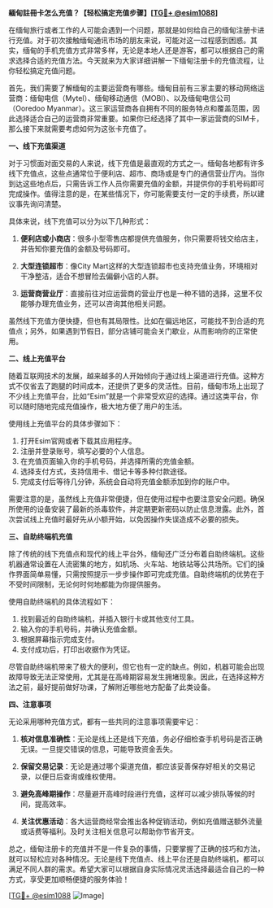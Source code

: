 **緬甸註冊卡怎么充值？【轻松搞定充值步骤】[[TG💪+ @esim1088](https://t.me/s/esim1088)]**

在缅甸旅行或者工作的人可能会遇到一个问题，那就是如何给自己的缅甸注册卡进行充值。对于初次接触缅甸通讯市场的朋友来说，可能对这一过程感到困惑。其实，缅甸的手机充值方式非常多样，无论是本地人还是游客，都可以根据自己的需求选择合适的充值方法。今天就来为大家详细讲解一下缅甸注册卡的充值流程，让你轻松搞定充值问题。

首先，我们需要了解缅甸的主要运营商有哪些。缅甸目前有三家主要的移动网络运营商：缅甸电信（Mytel）、缅甸移动通信（MOBI）、以及缅甸电信公司（Ooredoo Myanmar）。这三家运营商各自拥有不同的服务特点和覆盖范围，因此选择适合自己的运营商非常重要。如果你已经选择了其中一家运营商的SIM卡，那么接下来就需要考虑如何为这张卡充值了。

**一、线下充值渠道**

对于习惯面对面交易的人来说，线下充值是最直观的方式之一。缅甸各地都有许多线下充值点，这些点通常位于便利店、超市、商场或是专门的通信营业厅内。当你到达这些地点后，只需告诉工作人员你需要充值的金额，并提供你的手机号码即可完成操作。值得注意的是，在某些情况下，你可能需要支付一定的手续费，所以建议事先询问清楚。

具体来说，线下充值可以分为以下几种形式：

1. **便利店或小商店**：很多小型零售店都提供充值服务，你只需要将钱交给店主，并告知你要充值的金额及号码即可。
   
2. **大型连锁超市**：像City Mart这样的大型连锁超市也支持充值业务，环境相对干净整洁，适合不想冒险去偏僻小店的人群。

3. **运营商营业厅**：直接前往对应运营商的营业厅也是一种不错的选择，这里不仅能够办理充值业务，还可以咨询其他相关问题。

虽然线下充值方便快捷，但也有其局限性。比如在偏远地区，可能找不到合适的充值点；另外，如果遇到节假日，部分店铺可能会关门歇业，从而影响你的正常使用。

**二、线上充值平台**

随着互联网技术的发展，越来越多的人开始倾向于通过线上渠道进行充值。这种方式不仅省去了跑腿的时间成本，还提供了更多的灵活性。目前，缅甸市场上出现了不少线上充值平台，比如“Esim”就是一个非常受欢迎的选择。通过这类平台，你可以随时随地完成充值操作，极大地方便了用户的生活。

使用线上充值平台的具体步骤如下：

1. 打开Esim官网或者下载其应用程序。
2. 注册并登录账号，填写必要的个人信息。
3. 在充值页面输入你的手机号码，并选择所需的充值金额。
4. 选择支付方式，支持信用卡、借记卡等多种付款途径。
5. 完成支付后等待几分钟，系统会自动将充值金额添加到你的账户中。

需要注意的是，虽然线上充值非常便捷，但在使用过程中也要注意安全问题。确保所使用的设备安装了最新的杀毒软件，并定期更新密码以防止信息泄露。此外，首次尝试线上充值时最好先从小额开始，以免因操作失误造成不必要的损失。

**三、自助终端机充值**

除了传统的线下充值点和现代的线上平台外，缅甸还广泛分布着自助终端机。这些机器通常设置在人流密集的地方，如机场、火车站、地铁站等公共场所。它们的操作界面简单易懂，只需按照提示一步步操作即可完成充值。自助终端机的优势在于不受时间限制，无论何时何地都能为你提供服务。

使用自助终端机的具体流程如下：

1. 找到最近的自助终端机，并插入银行卡或其他支付工具。
2. 输入你的手机号码，并确认充值金额。
3. 根据屏幕指示完成支付。
4. 支付成功后，打印出收据作为凭证。

尽管自助终端机带来了极大的便利，但它也有一定的缺点。例如，机器可能会出现故障导致无法正常使用，尤其是在高峰期容易发生拥堵现象。因此，在选择这种方法之前，最好提前做好功课，了解附近哪些地方配备了此类设备。

**四、注意事项**

无论采用哪种充值方式，都有一些共同的注意事项需要牢记：

1. **核对信息准确性**：无论是线上还是线下充值，务必仔细检查手机号码是否正确无误。一旦提交错误的信息，可能导致资金丢失。
   
2. **保留交易记录**：无论是通过哪个渠道充值，都应该妥善保存好相关的交易记录，以便日后查询或维权使用。

3. **避免高峰期操作**：尽量避开高峰时段进行充值，这样可以减少排队等候的时间，提高效率。

4. **关注优惠活动**：各大运营商经常会推出各种促销活动，例如充值赠送额外流量或话费等福利。及时关注相关信息可以帮助你节省开支。

总之，缅甸注册卡的充值并不是一件复杂的事情，只要掌握了正确的技巧和方法，就可以轻松应对各种情况。无论是线下充值点、线上平台还是自助终端机，都可以满足不同人群的需求。希望大家可以根据自身实际情况灵活选择最适合自己的一种方式，享受更加顺畅便捷的服务体验！

[[TG💪+ @esim1088](https://t.me/s/esim1088) ![Image](https://i.postimg.cc/4NQfJmqS/Snipaste-2025-05-13-00-14-12.png)]